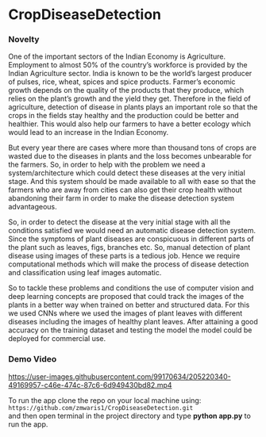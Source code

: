 # CropDiseaseDetection

### Novelty

One of the important sectors of the Indian Economy is Agriculture. Employment to almost 50% of the country’s workforce is provided by the Indian Agriculture sector. India is known to be the world’s largest producer of pulses, rice, wheat, spices and spice products. Farmer’s economic growth depends on the quality of the products that they produce, which relies on the plant’s growth and the yield they get. Therefore in the field of agriculture, detection of disease in plants plays an important role so that the crops in the fields stay healthy and the production could be better and healthier. This would also help our farmers to have a better ecology which would lead to an increase in the Indian Economy.

But every year there are cases where more than thousand tons of crops are wasted due to the diseases in plants and the loss becomes unbearable for the farmers. So, in order to help with the problem we need a system/architecture which could detect these diseases at the very initial stage. And this system should be made available to all with ease so that the farmers who are away from cities can also get their crop health without abandoning their farm in order to make the disease detection system advantageous. 

So, in order to detect the disease at the very initial stage with all the conditions satisfied we would need an automatic disease detection system. Since the symptoms of plant diseases are conspicuous in different parts of the plant such as leaves, figs, branches etc. So, manual detection of plant disease using images of these parts is a tedious job. Hence we require computational methods which will make the process of disease detection and classification using leaf images automatic.

So to tackle these problems and conditions the use of computer vision and deep learning concepts are proposed that could track the images of the plants in a better way when trained on better and structured data. For this we used CNNs where we used the images of plant leaves with different diseases including the images of healthy plant leaves. After attaining a good accuracy on the training dataset and testing the model the model could be deployed for commercial use.


### Demo Video


https://user-images.githubusercontent.com/99170634/205220340-49169957-c46e-474c-87c6-6d949430bd82.mp4

To run the app clone the repo on your local machine using:<br>
`https://github.com/zmwaris1/CropDiseaseDetection.git`<br>
and then open terminal in the project directory and type **python app.py** to run the app.
